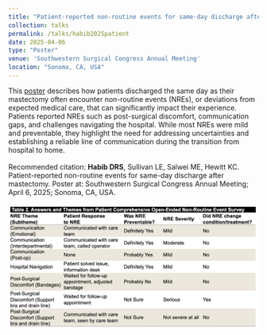 ```yaml
---	
title: "Patient-reported non-routine events for same-day discharge after mastectomy"	
collection: talks	
permalink: /talks/habib2025patient
date: 2025-04-06
type: "Poster"
venue: 'Southwestern Surgical Congress Annual Meeting'
location: "Sonoma, CA, USA"
---	
```

This [poster](https://danielrshabib.github.io/files/habib2025patient-poster.pdf) describes how patients discharged the same day as their mastectomy often encounter non-routine events (NREs), or deviations from expected medical care, that can significantly impact their experience. Patients reported NREs such as post-surgical discomfort, communication gaps, and challenges navigating the hospital. While most NREs were mild and preventable, they highlight the need for addressing uncertainties and establishing a reliable line of communication during the transition from hospital to home.
<br><br>
Recommended citation: **Habib DRS**, Sullivan LE, Salwei ME, Hewitt KC. Patient-reported non-routine events for same-day discharge after mastectomy. Poster at: Southwestern Surgical Congress Annual Meeting; April 6, 2025; Sonoma, CA, USA. 
<br><br>
![Table with columns: NRE Theme (Subtheme), Patient Response to NRE, Was NRE Preventable?, NRE Severity, Did NRE change condition/treatment?](../images/habib2025patient.png)

